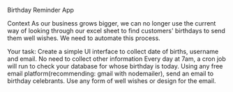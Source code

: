 Birthday Reminder App

Context
As our business grows bigger, we can no longer use the current way of looking through our excel sheet to find customers' birthdays to send them well wishes. We need to automate this process. 

Your task:
Create a simple UI interface to collect date of births, username and email. No need to collect other information
Every day at 7am, a cron job will run to check your database for whose birthday is today.
Using any free email platform(recommending: gmail with nodemailer), send an email to birthday celebrants. Use any form of well wishes or design for the email.
